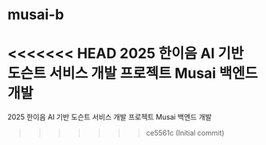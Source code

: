 # musai-b
<<<<<<< HEAD
2025 한이음 AI 기반 도슨트 서비스 개발 프로젝트 Musai 백엔드 개발
=======
2025 한이음 AI 기반 도슨트 서비스 개발 프로젝트 Musai 백엔드 개발
>>>>>>> ce5561c (Initial commit)
